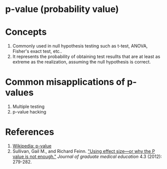 # p-value (probability value)

# Concepts
1. Commonly used in null hypothesis testing such as t-test, ANOVA, Fisher's exact test, etc..
2. It represents the probability of obtaining test resullts that are at least as extreme as the realization, assuming the null hypothesis is correct.

# Common misapplications of p-values
1. Multiple testing
2. p-value hacking

# References
1. [Wikipedia: p-value](https://www.jgme.org/doi/abs/10.4300/JGME-D-12-00156.1)
2. Sullivan, Gail M., and Richard Feinn. ["Using effect size—or why the P value is not enough."](https://www.jgme.org/doi/pdf/10.4300/JGME-D-12-00156.1) *Journal of graduate medical education* 4.3 (2012): 279-282.
